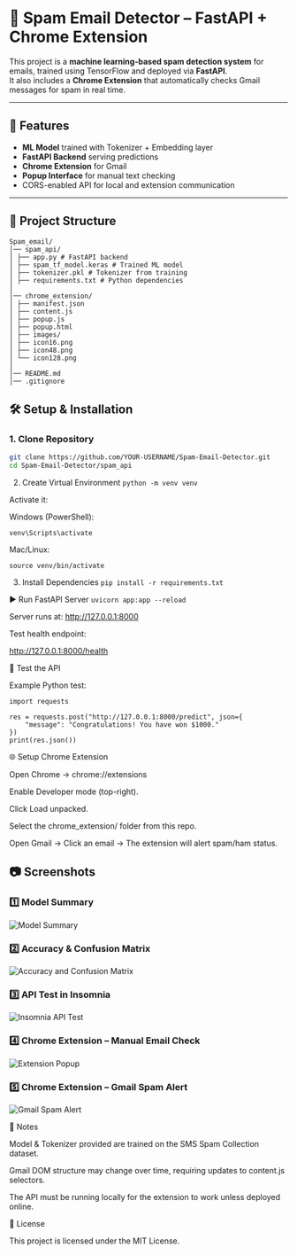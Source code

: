 # 📧 Spam Email Detector – FastAPI + Chrome Extension

This project is a **machine learning-based spam detection system** for emails, trained using TensorFlow and deployed via **FastAPI**.  
It also includes a **Chrome Extension** that automatically checks Gmail messages for spam in real time.

---

## 🚀 Features
- **ML Model** trained with Tokenizer + Embedding layer
- **FastAPI Backend** serving predictions
- **Chrome Extension** for Gmail
- **Popup Interface** for manual text checking
- CORS-enabled API for local and extension communication

---

## 📂 Project Structure
```
Spam_email/
│── spam_api/
│ ├── app.py # FastAPI backend
│ ├── spam_tf_model.keras # Trained ML model
│ ├── tokenizer.pkl # Tokenizer from training
│ ├── requirements.txt # Python dependencies
│
│── chrome_extension/
│ ├── manifest.json
│ ├── content.js
│ ├── popup.js
│ ├── popup.html
│ ├── images/
│ ├── icon16.png
│ ├── icon48.png
│ └── icon128.png
│
│── README.md
│── .gitignore

```


## 🛠 Setup & Installation

### **1. Clone Repository**
```bash
git clone https://github.com/YOUR-USERNAME/Spam-Email-Detector.git
cd Spam-Email-Detector/spam_api
```
2. Create Virtual Environment
```python -m venv venv```


Activate it:

Windows (PowerShell):

```venv\Scripts\activate```


Mac/Linux:

```source venv/bin/activate```

3. Install Dependencies
```pip install -r requirements.txt```

▶ Run FastAPI Server
```uvicorn app:app --reload```


Server runs at: http://127.0.0.1:8000

Test health endpoint:

http://127.0.0.1:8000/health

🧪 Test the API

Example Python test:
```
import requests

res = requests.post("http://127.0.0.1:8000/predict", json={
    "message": "Congratulations! You have won $1000."
})
print(res.json())
```
🌐 Setup Chrome Extension

Open Chrome → chrome://extensions

Enable Developer mode (top-right).

Click Load unpacked.

Select the chrome_extension/ folder from this repo.

Open Gmail → Click an email → The extension will alert spam/ham status.
## 📷 Screenshots

### **1️⃣ Model Summary**
![Model Summary](spam_api/screenshots/model_summary.png)

### **2️⃣ Accuracy & Confusion Matrix**
![Accuracy and Confusion Matrix](spam_api/screenshots/accuracy_confusionMatrix.png)

### **3️⃣ API Test in Insomnia**
![Insomnia API Test](spam_api/screenshots/insomnia_api_test.png)

### **4️⃣ Chrome Extension – Manual Email Check**
![Extension Popup](spam_api/screenshots/enter_email_spam_detect.png)

### **5️⃣ Chrome Extension – Gmail Spam Alert**
![Gmail Spam Alert](spam_api/screenshots/gmail_spam_alert.jpg)



📌 Notes

Model & Tokenizer provided are trained on the SMS Spam Collection dataset.

Gmail DOM structure may change over time, requiring updates to content.js selectors.

The API must be running locally for the extension to work unless deployed online.

📜 License

This project is licensed under the MIT License.


